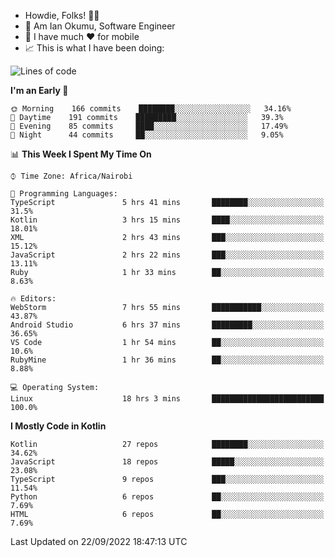 
* Howdie, Folks! 👋🤓
* 🤪 Am Ian Okumu, Software Engineer
* 📱 I have much ❤️ for mobile
* 📈 This is what I have been doing:
  
<!-- <a href="https://otsembo.github.io/OtsemboPortfolio/" style="margin-right:.5%; margin-top=.5%;">
  <img align="center" src="https://github-readme-stats.vercel.app/api/top-langs/?username=otsembo&layout=compact" />
</a> -->

<!--START_SECTION:waka-->
![Lines of code](https://img.shields.io/badge/From%20Hello%20World%20I%27ve%20Written-775%20Thousand%20lines%20of%20code-blue)

**I'm an Early 🐤** 

```text
🌞 Morning    166 commits    ████████░░░░░░░░░░░░░░░░░   34.16% 
🌆 Daytime    191 commits    █████████░░░░░░░░░░░░░░░░   39.3% 
🌃 Evening    85 commits     ████░░░░░░░░░░░░░░░░░░░░░   17.49% 
🌙 Night      44 commits     ██░░░░░░░░░░░░░░░░░░░░░░░   9.05%

```


📊 **This Week I Spent My Time On** 

```text
⌚︎ Time Zone: Africa/Nairobi

💬 Programming Languages: 
TypeScript               5 hrs 41 mins       ████████░░░░░░░░░░░░░░░░░   31.5% 
Kotlin                   3 hrs 15 mins       ████░░░░░░░░░░░░░░░░░░░░░   18.01% 
XML                      2 hrs 43 mins       ███░░░░░░░░░░░░░░░░░░░░░░   15.12% 
JavaScript               2 hrs 22 mins       ███░░░░░░░░░░░░░░░░░░░░░░   13.11% 
Ruby                     1 hr 33 mins        ██░░░░░░░░░░░░░░░░░░░░░░░   8.63%

🔥 Editors: 
WebStorm                 7 hrs 55 mins       ███████████░░░░░░░░░░░░░░   43.87% 
Android Studio           6 hrs 37 mins       █████████░░░░░░░░░░░░░░░░   36.65% 
VS Code                  1 hr 54 mins        ██░░░░░░░░░░░░░░░░░░░░░░░   10.6% 
RubyMine                 1 hr 36 mins        ██░░░░░░░░░░░░░░░░░░░░░░░   8.88%

💻 Operating System: 
Linux                    18 hrs 3 mins       █████████████████████████   100.0%

```

**I Mostly Code in Kotlin** 

```text
Kotlin                   27 repos            ████████░░░░░░░░░░░░░░░░░   34.62% 
JavaScript               18 repos            █████░░░░░░░░░░░░░░░░░░░░   23.08% 
TypeScript               9 repos             ███░░░░░░░░░░░░░░░░░░░░░░   11.54% 
Python                   6 repos             ██░░░░░░░░░░░░░░░░░░░░░░░   7.69% 
HTML                     6 repos             ██░░░░░░░░░░░░░░░░░░░░░░░   7.69%

```



 Last Updated on 22/09/2022 18:47:13 UTC
<!--END_SECTION:waka-->

<br />
<br />
<br />
<br />
<br />
  
  </div>
<!---
otsembo/otsembo is a ✨ special ✨ repository because its `README.md` (this file) appears on your GitHub profile.
You can click the Preview link to take a look at your changes.
--->
